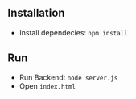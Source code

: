 ## Installation
* Install dependecies: ``` npm install ```

## Run
* Run Backend: ```node server.js```
* Open ```index.html```

 

